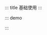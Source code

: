 ::: title 基础使用
:::

::: demo

<template>
  <lay-date-picker>
  </lay-date-picker>
</template>

<script>
import { ref } from 'vue'

export default {
  setup() {

    return {
    }
  }
}
</script>

:::
